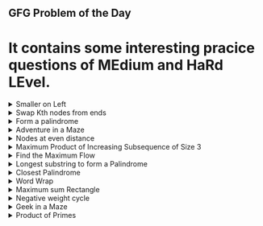 
## GFG Problem of the Day<br>
# It contains some interesting pracice questions of MEdium and HaRd LEvel.
<details><summary>Smaller on Left</summary>
	
	Problem Statement:
	Given an array arr[ ] of N positive integers, 
	the task is to find the greatest element on the left of every element in the array which is strictly smaller than itself, 
	if this element does not exist for an index print "-1".
	22-March-2022
[Practice Link](https://practice.geeksforgeeks.org/problems/smaller-on-left20360700/1)
```java
class Complete{
    
   
    // Function for finding maximum and value pair
    public static int[] Smallestonleft (int arr[], int n) {
        int[] ans=new int[n];
        ans[0]=-1;
        TreeSet<Integer> set=new TreeSet<>();
        set.add(arr[0]);
        for(int i=1;i<n;i++){
            if(set.floor(arr[i]-1)!=null){
                ans[i]=set.floor(arr[i]-1);
            }
            else{
                ans[i]=-1;
            }
            set.add(arr[i]);
        }
        return ans;
    }
}

```


</details>

<details><summary>Swap Kth nodes from ends</summary>
	
		Problem Statement:
		Given a singly linked list of size N, and an integer K. 
		You need to swap the Kth node from the beginning and Kth node from the end of the linked list.
		Swap the nodes through the links. Do not change the content of the nodes.
[Practice Link](https://practice.geeksforgeeks.org/problems/swap-kth-node-from-beginning-and-kth-node-from-end-in-a-singly-linked-list/1)
```java
class GFG
{
    //Function to swap Kth node from beginning and end in a linked list.
    Node swapkthnode(Node head, int num, int K)
    {
        int N=num;
        
        if(K>N) return head;
        if((N-K+1)<K) K=N-K+1;
        Node fprev=null;
        Node first=null;
        Node lprev=null;
        Node last=null;
        Node temp=head;
        int count=0;
        while(temp!=null){
            count++;
            if(count<=K){
                fprev=first;
                first=temp;
                
            }
            if(count<=(N-K+1)){
                lprev=last;
                last=temp;
            }
            temp=temp.next;
        }
        if(fprev==null){
            fprev=new Node(-1);
            fprev.next=first;
        }
        if(first.next==last){
            Node lnext=last.next;
            last.next=first;
            first.next=lnext;
            fprev.next=last;
        }
        else{
            Node fnext=first.next;
            Node lnext=last.next;
            first.next=lnext;
            last.next=fnext;
            fprev.next=last;
            lprev.next=first;
        }
        
        if(K==1) return fprev.next;
        
        //System.out.println(first.data+" "+last.data);
        return head;
        
    }
}

```

</details>

<details><summary>Form a palindrome</summary>
	
		Problem Statement:
		Given a string, find the minimum number of characters to be inserted to convert it to palindrome.
		For Example:
		ab: Number of insertions required is 1. bab or aba
		aa: Number of insertions required is 0. aa
		abcd: Number of insertions required is 3. dcbabcd
[Practice Link](https://practice.geeksforgeeks.org/problems/form-a-palindrome2544/1)

```java
class Solution{
    int solve(String a,String b,int i,int j,int[][] dp){
        if(i==0 || j==0) return 0;
        if(dp[i][j]!=-1) return dp[i][j];
        if(a.charAt(i-1)==b.charAt(j-1)){
            dp[i][j]=1+solve(a,b,i-1,j-1,dp);
            
        }
        else
        dp[i][j]=Math.max(solve(a,b,i,j-1,dp),solve(a,b,i-1,j,dp));
        return dp[i][j];
    }
    int findMinInsertions(String S){
        String s="";
        int n=S.length();
        int[][] dp=new int[n+1][n+1];
        for(int[] d:dp){
            Arrays.fill(d,-1);
        }
        for(int i=S.length()-1;i>=0;i--){
            s=s+S.charAt(i);
        }
        return S.length()-solve(S,s,n,n,dp);
    }
}
```

</details>
<details><summary>Adventure in a Maze </summary>
	
		Problem Statement:
		You have got a maze, which is a n*n Grid. Every cell of the maze contains these numbers 1, 2 or 3. 
		If it contains 1 : means we can go Right from that cell only.
		If it contains 2 : means we can go Down from that cell only.
		If it contains 3 : means we can go Right and Down to both paths from that cell.
		We cant go out of the maze at any time.
		Initially, You are on the Top Left Corner of The maze(Entry). And, You need to go to the Bottom Right Corner of the Maze(Exit).
		You need to find the total number of paths from Entry to Exit Point.
		There may be many paths but you need to select that path which contains the maximum number of Adventure.
		The Adventure on a path is calculated by taking the sum of all the cell values thatlies in the path.

[Practice Link](https://practice.geeksforgeeks.org/problems/adventure-in-a-maze2051/1)
```java
class Solution
{
    public int mod=1000000007;
    public boolean isPossible(int[][] matrix,int i,int j){
        if(i>=0 && i<matrix.length && j>=0 && j<matrix.length){
            return true;
        }
        return false;
    }
    public int solve(int[][] matrix,int i,int j,int[][] dp){
        if(!isPossible(matrix,i,j)) return Integer.MIN_VALUE;
        if(i==matrix.length-1 && j==matrix.length-1){
            return matrix[i][j];
        }
        if(dp[i][j]!=-1) return dp[i][j];
        if(matrix[i][j]==1){
            dp[i][j]=solve(matrix,i,j+1,dp)+1;
        }
        else if(matrix[i][j]==2){
            dp[i][j]=solve(matrix,i+1,j,dp)+2;
        }
        else {
            dp[i][j]=Math.max(solve(matrix,i+1,j,dp),solve(matrix,i,j+1,dp))+3;
        }
        return dp[i][j];
        
        
    }
    public int count(int[][] matrix,int i,int j,int[][] dp){
        if(!isPossible(matrix,i,j)) return 0;
        if(i==matrix.length-1 && j==matrix.length-1) return 1;
        if(dp[i][j]!=-1) return dp[i][j];
        if(matrix[i][j]==1){
            dp[i][j]=count(matrix,i,j+1,dp)%mod;
        }
        else if(matrix[i][j]==2){
            dp[i][j]=count(matrix,i+1,j,dp)%mod;
        }
        else{
            dp[i][j]=(count(matrix,i,j+1,dp)%mod+count(matrix,i+1,j,dp)%mod)%mod;
        }
        return dp[i][j];
    }
    public int[] FindWays(int[][] matrix)
    {
        int n=matrix.length;
        int[][] dp=new int[n][n];
        for(int[] d:dp){
            Arrays.fill(d,-1);
        }
        int max=solve(matrix,0,0,dp);
        int[][] dp2=new int[n][n];
        for(int[] d:dp2){
            Arrays.fill(d,-1);
        }
        int count=count(matrix,0,0,dp2);
        if(max<0) max=0;
        return new int[]{count,max};
        
    }
}
```
</details>
<details><summary>Nodes at even distance </summary>
	
		Problem Statement:
		Given a connected acyclic graph with n nodes and n-1 edges,
		count the pair of nodes that are at even distance(number of edges) from each other.
		Medium
[Practice Link](https://practice.geeksforgeeks.org/problems/nodes-at-even-distance0532/1)
```java
class Solution
{
    int countOfNodes(ArrayList<ArrayList<Integer>> graph, int n) 
    {
        Queue<Integer> que=new LinkedList<>();
        boolean[] visited=new boolean[n+1];
        visited[1]=true;
        que.add(1);
        int level=0;
        int a=0,b=0;
        while(!que.isEmpty()){
            int size=que.size();
            if(level%2==0) a+=size;
            else b+=size;
            for(int i=0;i<size;i++){
                int curr=que.poll();
                for(int child:graph.get(curr)){
                    if(!visited[child]){
                        que.add(child);
                        visited[child]=true;
                    }
                }
            }
            level++;
            
        }
       // System.out.println("a ="+a+" b="+b);
        int count=(a*(a-1)/2)+(b*(b-1)/2);
        return count;
    }
}
```
</details>
<details><summary>Maximum Product of Increasing Subsequence of Size 3</summary>
	
	Problem Statement:
	Given a sequence of non-negative integers, find the subsequence of length 3 having maximum product, 
  	with the elements of the subsequence being in increasing order.
	April-1-2022
	Medium
	
[Practice Link](https://practice.geeksforgeeks.org/problems/maximum-product-of-increasing-subsequence-of-size-32027/1)
```java
class Solution{
    
   
    public static ArrayList<Integer> maxProductSubsequence (int arr[], int n) {
       
        ArrayList<Integer> ans=new ArrayList<>();
        ans.add(-1);
        int[] right=new int[n];
        long max=0;
        TreeSet<Integer> set=new TreeSet<>();
        right[n-1]=arr[n-1];
        for(int i=n-2;i>=0;i--){
            right[i]=Math.max(arr[i],right[i+1]);
        }
        set.add(arr[0]);
        for(int i=1;i<n-1;i++){
            Integer val=set.floor(arr[i]-1);
            if(val!=null && right[i+1]>arr[i] && ((long)arr[i])*val*right[i+1]>max){
                max=((long)arr[i])*val*right[i+1];
                ans.clear();
                ans.add(val);
                ans.add(arr[i]);
                ans.add(right[i+1]);
            }
            set.add(arr[i]);
        }
        return ans;
    }
}

```

</details>
<details><summary>Find the Maximum Flow</summary>
</details>
<details><summary>Longest substring to form a Palindrome </summary>
</details>
<details><summary>Closest Palindrome </summary>

	Problem Statement:
	Given a number num, our task is to find the closest Palindrome number whose absolute difference with given number is minimum. 
	If 2 Palindome numbers have same absolute difference from the given number, then find the smaller one.
[Practice Link](https://practice.geeksforgeeks.org/problems/closest-palindrome4519/1#)
```java
class Solution
{
    public long reverse(long n){
        long sum=0;
        while(n>0){
            sum=sum*10 + n%10;
            n=n/10;
        }
        return sum;
    }
    public long closestPalindrome(long num)
    {
        if(num<=9) return num;
        int c=0;
        long k=num;
        while(k>0){
            c++;
            k=k/10;
        }
        List<Long> ans=new ArrayList<>();
        ans.add((long)Math.pow(10,c)+1);
        ans.add((long)Math.pow(10,c)-1);
        ans.add((long)Math.pow(10,c-1)+1);
        ans.add((long)Math.pow(10,c-1)-1);
        
        long mid=(c+1)/2;
        long prefix=num/(long)Math.pow(10,c-mid);
        long[] arr=new long[]{prefix-1,,prefix,prefix+1};
        for(long val:arr){
            long sufix=val;
            if(c%2!=0) sufix=sufix/10;
            sufix=reverse(sufix);
            long res=val*(long)Math.pow(10,c-mid) +sufix;
            ans.add(res);
        }
        long mindiff=Long.MAX_VALUE;
        long min=num;
        for(long val:ans){
            if(Math.abs(num-val)<mindiff){
                mindiff=Math.abs(num-val);
                min=val;
            }
            else if(Math.abs(num-val)==mindiff){
                min=Math.min(val,min);
            }
        }
        return min;
        
    }
}
```
 
</details>
<details><summary>Word Wrap</summary></details>
<details><summary>Maximum sum Rectangle</summary></details>
<details><summary>Negative weight cycle</summary></details>
<details><summary>Geek in a Maze</summary></details>
<details><summary>Product of Primes </summary>

	Problem Statement:
	Given two numbers L and R (inclusive) find the product of primes within this range. 
	Print the product modulo 109+7. If there are no primes in that range you must print 1.
[Practice Link](https://practice.geeksforgeeks.org/problems/product-of-primes5328/1#)
```java
class Solution{
    static long primeProduct(long L, long R){
        boolean[] arr=new boolean[(int)(R-L+1)];
        
        Arrays.fill(arr,true);
        long sqrt=(long)Math.sqrt(R);
        boolean[] pre=new boolean[(int)(sqrt)+1];
        Arrays.fill(pre,true);
        pre[0]=false;
        pre[1]=false;
        for(int i=2;i<=sqrt;i++){
            if(pre[i]==true){
                for(int j=i*i;j<=sqrt;j+=i){
                    pre[j]=false;
                }
            }
        }
       // System.out.println("sqrt ="+sqrt);
        for(long i=2;i<=sqrt;i++){
            if(pre[(int)i]==true){
                long frst=(L/i)*i;
                if(frst<L) frst+=i;
                for(long j=Math.max(i*i*1L,frst);j<=R;j+=i){
                if(j-L>=0)
                arr[(int)(j-L)]=false;
            }
            }
            
        }
        long pro=1;
        long mod=1000000007;
        if(L==1) arr[0]=false;
        for(long i=L;i<=R;i++){
            if(arr[(int)(i-L)]==true){
                pro=((pro%mod)*(i%mod))%mod;
            }
        }
        
        return pro;
    }
}
```
</details>
